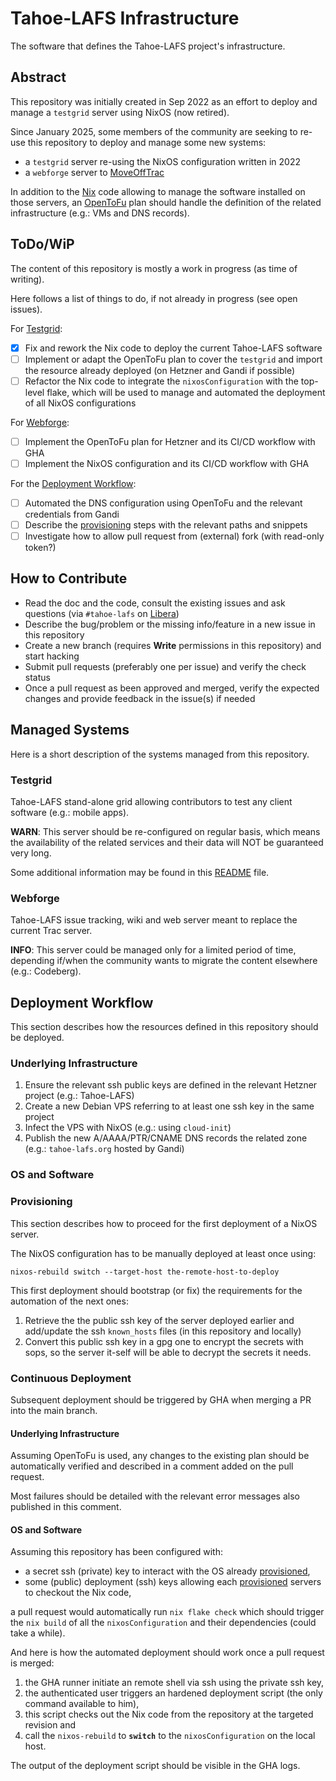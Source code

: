 # Tahoe-LAFS Infrastructure

The software that defines the Tahoe-LAFS project's infrastructure.

## Abstract

This repository was initially created in Sep 2022 as an effort to deploy and
manage a `testgrid` server using NixOS (now retired).

Since January 2025, some members of the community are seeking to re-use this repository
to deploy and manage some new systems:

- a `testgrid` server re-using the NixOS configuration written in 2022
- a `webforge` server to [MoveOffTrac](https://github.com/tahoe-lafs/MoveOffTrac)

In addition to the [Nix](https://nixos.org/) code allowing to manage the software installed on those servers,
an [OpenToFu]() plan should handle the definition of the related infrastructure (e.g.: VMs and DNS records).

## ToDo/WiP

The content of this repository is mostly a work in progress (as time of writing).

Here follows a list of things to do, if not already in progress (see open issues).

For [Testgrid](#testgrid):

- [X] Fix and rework the Nix code to deploy the current Tahoe-LAFS software
- [ ] Implement or adapt the OpenToFu plan to cover the `testgrid` and
  import the resource already deployed (on Hetzner and Gandi if possible)
- [ ] Refactor the Nix code to integrate the `nixosConfiguration` with the top-level flake,
  which will be used to manage and automated the deployment of all NixOS configurations

For [Webforge](#webforge):

- [ ] Implement the OpenToFu plan for Hetzner and its CI/CD workflow with GHA
- [ ] Implement the NixOS configuration and its CI/CD workflow with GHA

For the [Deployment Workflow](#deployment-workflow):

- [ ] Automated the DNS configuration using OpenToFu and the relevant credentials from Gandi
- [ ] Describe the [provisioning](#provisioning) steps with the relevant paths and snippets
- [ ] Investigate how to allow pull request from (external) fork (with read-only token?)

## How to Contribute

- Read the doc and the code, consult the existing issues and ask questions (via `#tahoe-lafs` on [Libera](https://libera.chat/))
- Describe the bug/problem or the missing info/feature in a new issue in this repository
- Create a new branch (requires **Write** permissions in this repository) and start hacking
- Submit pull requests (preferably one per issue) and verify the check status
- Once a pull request as been approved and merged, verify the expected changes and provide feedback in the issue(s) if needed

## Managed Systems

Here is a short description of the systems managed from this repository.

### Testgrid

Tahoe-LAFS stand-alone grid allowing contributors to test any client software (e.g.: mobile apps).

**WARN**: This server should be re-configured on regular basis,
which means the availability of the related services and their data will NOT be guaranteed very long.

Some additional information may be found in this [README](./testgrid.tahoe-lafs.org/README) file.

### Webforge

Tahoe-LAFS issue tracking, wiki and web server meant to replace the current Trac server.

**INFO**: This server could be managed only for a limited period of time,
depending if/when the community wants to migrate the content elsewhere (e.g.: Codeberg).

## Deployment Workflow

This section describes how the resources defined in this repository should be deployed.

### Underlying Infrastructure

1. Ensure the relevant ssh public keys are defined in the relevant Hetzner project (e.g.: Tahoe-LAFS)
2. Create a new Debian VPS referring to at least one ssh key in the same project
3. Infect the VPS with NixOS (e.g.: using `cloud-init`)
4. Publish the new A/AAAA/PTR/CNAME DNS records the related zone (e.g.: `tahoe-lafs.org` hosted by Gandi)

### OS and Software

###  Provisioning

This section describes how to proceed for the first deployment of a NixOS server.

The NixOS configuration has to be manually deployed at least once using:

```
nixos-rebuild switch --target-host the-remote-host-to-deploy
```

This first deployment should bootstrap (or fix) the requirements for the automation of the next ones:

1. Retrieve the the public ssh key of the server deployed earlier and
   add/update the ssh `known_hosts` files (in this repository and locally)
2. Convert this public ssh key in a gpg one to encrypt the secrets with sops,
   so the server it-self will be able to decrypt the secrets it needs.

### Continuous Deployment

Subsequent deployment should be triggered by GHA when merging a PR into the main branch.

#### Underlying Infrastructure

Assuming OpenToFu is used, any changes to the existing plan should be automatically verified and
described in a comment added on the pull request.

Most failures should be detailed with the relevant error messages also published in this comment.

#### OS and Software

Assuming this repository has been configured with:

- a secret ssh (private) key to interact with the OS already [provisioned](#provisioning),
- some (public) deployment (ssh) keys allowing each [provisioned](#provisioning) servers to checkout the Nix code,

a pull request would automatically run `nix flake check` which should trigger the `nix build` of
all the `nixosConfiguration` and their dependencies (could take a while).

And here is how the automated deployment should work once a pull request is merged:

1. the GHA runner initiate an remote shell via ssh using the private ssh key,
2. the authenticated user triggers an hardened deployment script (the only command available to him),
3. this script checks out the Nix code from the repository at the targeted revision and
4. call the `nixos-rebuild` to **`switch`** to the `nixosConfiguration` on the local host.

The output of the deployment script should be visible in the GHA logs.
